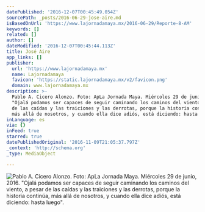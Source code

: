 ```yaml
---
datePublished: '2016-12-07T00:45:49.054Z'
sourcePath: _posts/2016-06-29-jose-aire.md
isBasedOnUrl: 'https://www.lajornadamaya.mx/2016-06-29/Reporte-8-AM'
keywords: []
related: []
author: []
dateModified: '2016-12-07T00:45:44.113Z'
title: José Aire
app_links: []
publisher:
  url: 'https://www.lajornadamaya.mx'
  name: Lajornadamaya
  favicon: 'https://static.lajornadamaya.mx/v2/favicon.png'
  domain: www.lajornadamaya.mx
description: >-
  Pablo A. Cicero Alonzo. Foto: ApLa Jornada Maya. Miércoles 29 de junio, 2016.
  "Ojalá podamos ser capaces de seguir caminando los caminos del viento, a pesar
  de las caídas y las traiciones y las derrotas, porque la historia continúa,
  más allá de nosotros, y cuando ella dice adiós, está diciendo: hasta luego".
inLanguage: es
via: {}
inFeed: true
starred: true
datePublishedOriginal: '2016-11-09T21:05:37.797Z'
_context: 'http://schema.org'
_type: MediaObject

---
```

![Pablo A. Cicero Alonzo. Foto: ApLa Jornada Maya. Miércoles 29 de junio, 2016. "Ojalá podamos ser capaces de seguir caminando los caminos del viento, a pesar de las caídas y las traiciones y las derrotas, porque la historia continúa, más allá de nosotros, y cuando ella dice adiós, está diciendo: hasta luego".](https://the-grid-user-content.s3-us-west-2.amazonaws.com/b94e6333-7e64-40a2-b388-96b20e9658cc.jpg)